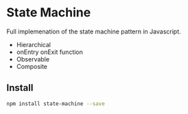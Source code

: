 # State Machine

Full implemenation of the state machine pattern in Javascript. 

* Hierarchical
* onEntry onExit function
* Observable
* Composite 


## Install

```bash
npm install state-machine --save
```



